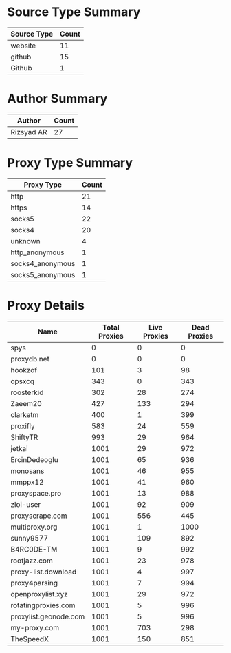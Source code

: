 # Source Type Summary

| Source Type | Count |
|-------------|-------|
| website | 11 |
| github | 15 |
| Github | 1 |


# Author Summary

| Author | Count |
|--------|-------|
| Rizsyad AR | 27 |


# Proxy Type Summary

| Proxy Type | Count |
|------------|-------|
| http | 21 |
| https | 14 |
| socks5 | 22 |
| socks4 | 20 |
| unknown | 4 |
| http_anonymous | 1 |
| socks4_anonymous | 1 |
| socks5_anonymous | 1 |


# Proxy Details

| Name | Total Proxies | Live Proxies | Dead Proxies |
|------|---------------|--------------|---------------|
| spys | 0 | 0 | 0 |
| proxydb.net | 0 | 0 | 0 |
| hookzof | 101 | 3 | 98 |
| opsxcq | 343 | 0 | 343 |
| roosterkid | 302 | 28 | 274 |
| Zaeem20 | 427 | 133 | 294 |
| clarketm | 400 | 1 | 399 |
| proxifly | 583 | 24 | 559 |
| ShiftyTR | 993 | 29 | 964 |
| jetkai | 1001 | 29 | 972 |
| ErcinDedeoglu | 1001 | 65 | 936 |
| monosans | 1001 | 46 | 955 |
| mmppx12 | 1001 | 41 | 960 |
| proxyspace.pro | 1001 | 13 | 988 |
| zloi-user | 1001 | 92 | 909 |
| proxyscrape.com | 1001 | 556 | 445 |
| multiproxy.org | 1001 | 1 | 1000 |
| sunny9577 | 1001 | 109 | 892 |
| B4RC0DE-TM | 1001 | 9 | 992 |
| rootjazz.com | 1001 | 23 | 978 |
| proxy-list.download | 1001 | 4 | 997 |
| proxy4parsing | 1001 | 7 | 994 |
| openproxylist.xyz | 1001 | 29 | 972 |
| rotatingproxies.com | 1001 | 5 | 996 |
| proxylist.geonode.com | 1001 | 5 | 996 |
| my-proxy.com | 1001 | 703 | 298 |
| TheSpeedX | 1001 | 150 | 851 |
